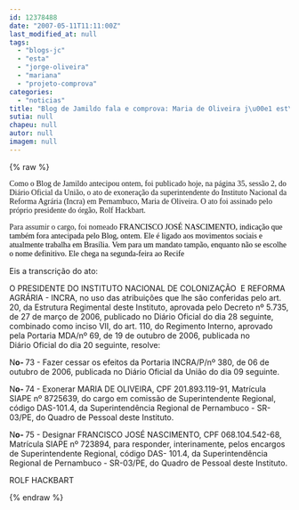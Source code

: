 ```yaml
---
id: 12378488
date: "2007-05-11T11:11:00Z"
last_modified_at: null
tags:
  - "blogs-jc"
  - "esta"
  - "jorge-oliveira"
  - "mariana"
  - "projeto-comprova"
categories:
  - "noticias"
title: "Blog de Jamildo fala e comprova: Maria de Oliveira j\u00e1 est\u00e1 exonerada"
sutia: null
chapeu: null
autor: null
imagem: null
---
```

{% raw %}
<p><p><font face=\"Verdana\"><font size=\"2\">Como o Blog de Jamildo antecipou ontem, foi publicado hoje, na p&aacute;gina 35, sess&atilde;o 2,&nbsp;do Di&aacute;rio Oficial da Uni&atilde;o, o ato de exonera&ccedil;&atilde;o da superintendente do Instituto Nacional da Reforma Agr&aacute;ria (Incra) em Pernambuco, Maria de Oliveira. O ato foi assinado pelo pr&oacute;prio presidente do &oacute;rg&atilde;o, <span style=\"font-size: 8pt; color: #343334\">Rolf Hackbart.</span></font></font></p></p>
<p><p><span style=\"font-size: 8pt; color: #343334\"><font face=\"Verdana\"><font size=\"2\">Para assumir o cargo, foi nomeado <font color=\"#000000\">FRANCISCO JOS&Eacute; NASCIMENTO, indica&ccedil;&atilde;o que tamb&eacute;m fora antecipada pelo Blog, ontem. Ele &eacute; ligado aos movimentos sociais e atualmente trabalha em Bras&iacute;lia. Vem para um mandato tamp&atilde;o, enquanto n&atilde;o se escolhe o nome definitivo. Ele chega na segunda-feira ao Recife</font></font></font></span></p></p>
<p><p><span style=\"font-size: 8pt; color: #343334\">Eis a transcri&ccedil;&atilde;o do&nbsp;ato:&nbsp;</span></p></p>
<p><p><span style=\"font-size: 8pt; color: black\">O PRESIDENTE DO INSTITUTO NACIONAL DE COLONIZA&Ccedil;&Atilde;O&nbsp;&nbsp;E&nbsp;REFORMA AGR&Aacute;RIA - INCRA, no uso das atribui&ccedil;&otilde;es </span><span style=\"font-size: 8pt; color: black\">que lhe s&atilde;o conferidas pelo art. 20, da Estrutura Regimental </span><span style=\"font-size: 8pt; color: black\">deste Instituto, aprovada pelo Decreto n&ordm; 5.735, de 27 de mar&ccedil;o de </span><span style=\"font-size: 8pt; color: black\">2006, publicado no Di&aacute;rio Oficial do dia 28 seguinte, combinado com</span><span style=\"font-size: 8pt; color: black\">o inciso VII, do art. 110, do Regimento Interno, aprovado pela Portaria&nbsp;</span><span style=\"font-size: 8pt; color: black\">MDA/n&ordm; 69, de 19 de outubro de 2006, publicada no Di&aacute;rio&nbsp;</span><span style=\"font-size: 8pt; color: black\">Oficial do dia 20 seguinte, resolve:</span></p></p>
<p><div><span style=\"font-size: 8pt; color: black\">N</span><strong><span style=\"font-size: 4.5pt; color: black\">o- </span></strong><span style=\"font-size: 8pt; color: black\">73 - Fazer cessar os efeitos da Portaria INCRA/P/n&ordm; 380, de 06 de </span><span style=\"font-size: 8pt; color: black\">outubro de 2006, publicada no Di&aacute;rio Oficial da Uni&atilde;o do dia 09 </span><span style=\"font-size: 8pt; color: black\">seguinte.</span></div></p>
<p><div><span style=\"font-size: 8pt; color: black\">N</span><strong><span style=\"font-size: 4.5pt; color: black\">o- </span></strong><span style=\"font-size: 8pt; color: black\">74 - Exonerar MARIA DE OLIVEIRA, CPF 201.893.119-91, </span><span style=\"font-size: 8pt; color: black\">Matr&iacute;cula SIAPE n&ordm; 8725639, do cargo em comiss&atilde;o de Superintendente </span><span style=\"font-size: 8pt; color: black\">Regional, c&oacute;digo DAS-101.4, da Superintend&ecirc;ncia Regional </span><span style=\"font-size: 8pt; color: black\">de Pernambuco - SR-03/PE, do Quadro de Pessoal deste Instituto. </span></div></p>
<p><div><span style=\"font-size: 8pt; color: black\">N</span><strong><span style=\"font-size: 4.5pt; color: black\">o- </span></strong><span style=\"font-size: 8pt; color: black\">75 - Designar FRANCISCO JOS&Eacute; NASCIMENTO, CPF </span><span style=\"font-size: 8pt; color: black\">068.104.542-68, Matr&iacute;cula SIAPE n&ordm; 723894, para responder, interinamente, </span><span style=\"font-size: 8pt; color: black\">pelos encargos de Superintendente Regional, c&oacute;digo DAS- </span><span style=\"font-size: 8pt; color: black\">101.4, da Superintend&ecirc;ncia Regional de Pernambuco - SR-03/PE, do </span><span style=\"font-size: 8pt; color: black\">Quadro de Pessoal deste Instituto.</span></div></p>
<p><div><span style=\"font-size: 8pt; color: #343334\">ROLF HACKBART</span></div> </p>
{% endraw %}